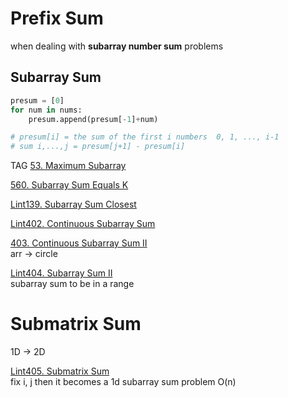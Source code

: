 # Prefix Sum 

when dealing with __subarray number sum__ problems

## Subarray Sum

```python
presum = [0]
for num in nums:
    presum.append(presum[-1]+num)

# presum[i] = the sum of the first i numbers  0, 1, ..., i-1
# sum i,...,j = presum[j+1] - presum[i]
```

TAG
[53. Maximum Subarray](https://leetcode.com/problems/maximum-subarray/)

[560. Subarray Sum Equals K](https://leetcode.com/problems/subarray-sum-equals-k/)

[Lint139. Subarray Sum Closest](https://www.lintcode.com/problem/subarray-sum-closest/description?_from=ladder&&fromId=106)

[Lint402. Continuous Subarray Sum](https://www.lintcode.com/problem/continuous-subarray-sum/description?_from=ladder&&fromId=106)

[403. Continuous Subarray Sum II](https://www.lintcode.com/problem/continuous-subarray-sum-ii/my-submissions)
\
arr -> circle

[Lint404. Subarray Sum II](https://www.lintcode.com/problem/subarray-sum-ii/description?_from=ladder&&fromId=106)
\
subarray sum to be in a range


# Submatrix Sum

1D -> 2D

[Lint405. Submatrix Sum](https://www.lintcode.com/problem/submatrix-sum/description?_from=ladder&&fromId=106)
\
fix i, j then it becomes a 1d subarray sum problem O(n)

